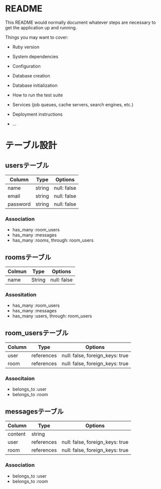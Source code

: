# README

This README would normally document whatever steps are necessary to get the
application up and running.

Things you may want to cover:

* Ruby version

* System dependencies

* Configuration

* Database creation

* Database initialization

* How to run the test suite

* Services (job queues, cache servers, search engines, etc.)

* Deployment instructions

* ...

# テーブル設計
## usersテーブル
| Column   | Type   | Options     |
| -------- | ------ | ----------- |
| name     | string | null: false |
| email    | string | null: false |
| password | string | null: false |

### Association
- has_many :room_users
- has_many :messages
- has_many :rooms, through: room_users 

## roomsテーブル
| Colmun | Type   | Options     |
| ------ | ------ | ------------|
| name   | String | null: false |

### Assositation
- has_many :room_users
- has_many :messages
- has_many :users, through: room_users

## room_usersテーブル
| Column | Type       | Options                         |
| ------ | ---------- | ------------------------------- |
| user   | references | null: false, foreign_keys: true |
| room   | references | null: false, foreign_keys: true |

### Associtaion
- belongs_to :user
- belongs_to :room

## messagesテーブル
| Column  | Type       | Options                         |
| ------- | ---------- | ------------------------------- |
| content | string     |                                 |
| user    | references | null: false, foreign_keys: true | 
| room    | references | null: false, foreign_keys: true |

### Association
- belongs_to :user
- belongs_to :room